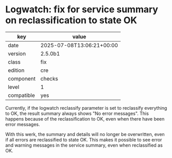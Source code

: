 [//]: # (werk v2)
# Logwatch: fix for service summary on reclassification to state OK

key        | value
---------- | ---
date       | 2025-07-08T13:06:21+00:00
version    | 2.5.0b1
class      | fix
edition    | cre
component  | checks
level      | 1
compatible | yes


Currently, if the logwatch reclassify parameter is set to reclassify everything to OK, the result summary always shows "No error messages". This happens because of the reclassification to OK, even when there have been error messages.

With this werk, the summary and details will no longer be overwritten, even if all errors are reclassified to state OK. This makes it possible to see error and warning messages in the service summary, even when reclassified as OK.
